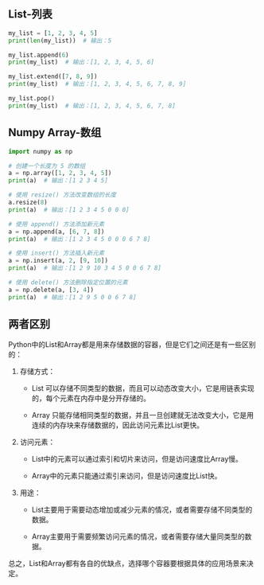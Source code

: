 ## List-列表

```python
my_list = [1, 2, 3, 4, 5]
print(len(my_list))  # 输出：5

my_list.append(6)
print(my_list)  # 输出：[1, 2, 3, 4, 5, 6]

my_list.extend([7, 8, 9])
print(my_list)  # 输出：[1, 2, 3, 4, 5, 6, 7, 8, 9]

my_list.pop()
print(my_list)  # 输出：[1, 2, 3, 4, 5, 6, 7, 8]

```

## Numpy Array-数组

```python
import numpy as np

# 创建一个长度为 5 的数组
a = np.array([1, 2, 3, 4, 5])
print(a)  # 输出：[1 2 3 4 5]

# 使用 resize() 方法改变数组的长度
a.resize(8)
print(a)  # 输出：[1 2 3 4 5 0 0 0]

# 使用 append() 方法添加新元素
a = np.append(a, [6, 7, 8])
print(a)  # 输出：[1 2 3 4 5 0 0 0 6 7 8]

# 使用 insert() 方法插入新元素
a = np.insert(a, 2, [9, 10])
print(a)  # 输出：[1 2 9 10 3 4 5 0 0 6 7 8]

# 使用 delete() 方法删除指定位置的元素
a = np.delete(a, [3, 4])
print(a)  # 输出：[1 2 9 5 0 0 6 7 8]
```

## 两者区别

Python中的List和Array都是用来存储数据的容器，但是它们之间还是有一些区别的：

1. 存储方式：

   - List 可以存储不同类型的数据，而且可以动态改变大小，它是用链表实现的，每个元素在内存中是分开存储的。

   - Array 只能存储相同类型的数据，并且一旦创建就无法改变大小，它是用连续的内存块来存储数据的，因此访问元素比List更快。


2. 访问元素：

   - List中的元素可以通过索引和切片来访问，但是访问速度比Array慢。

   - Array中的元素只能通过索引来访问，但是访问速度比List快。


3. 用途：

   - List主要用于需要动态增加或减少元素的情况，或者需要存储不同类型的数据。

   - Array主要用于需要频繁访问元素的情况，或者需要存储大量同类型的数据。


总之，List和Array都有各自的优缺点，选择哪个容器要根据具体的应用场景来决定。
